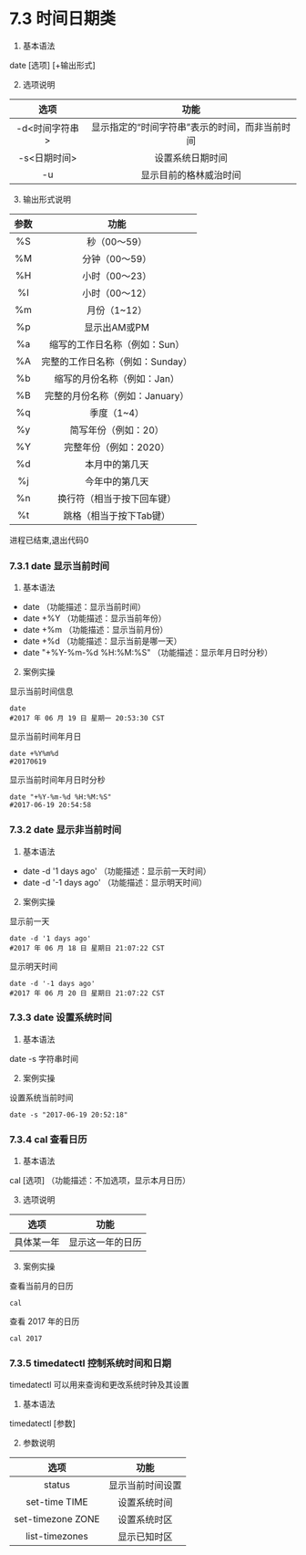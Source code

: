 # 7.3 时间日期类

1. 基本语法

date [选项] [+输出形式]

2. 选项说明

|    选项     |            功能            |
|:---------:|:------------------------:|
| -d<时间字符串> | 显示指定的“时间字符串”表示的时间，而非当前时间 |
| -s<日期时间>  |         设置系统日期时间         |
|    -u     |       显示目前的格林威治时间        |

3. 输出形式说明

| 参数  |         功能          |
|:---:|:-------------------:|
| %S  |      秒（00～59）       |
| %M  |      分钟（00～59）      |
| %H  |      小时（00～23）      |
| %I  |      小时（00～12）      |
| %m  |      月份（1~12）       |
| %p  |      显示出AM或PM       |
| %a  |  缩写的工作日名称（例如：Sun）   |
| %A  | 完整的工作日名称（例如：Sunday） |
| %b  |   缩写的月份名称（例如：Jan）   |
| %B  | 完整的月份名称（例如：January） |
| %q  |       季度（1~4）       |
| %y  |     简写年份（例如：20）     |
| %Y  |    完整年份（例如：2020）    |
| %d  |       本月中的第几天       |
| %j  |       今年中的第几天       |
| %n  |    换行符（相当于按下回车键）    |
| %t  |    跳格（相当于按下Tab键）    |


进程已结束,退出代码0


### 7.3.1 date 显示当前时间

1. 基本语法

* date （功能描述：显示当前时间）
* date +%Y （功能描述：显示当前年份）
* date +%m （功能描述：显示当前月份）
* date +%d （功能描述：显示当前是哪一天）
* date "+%Y-%m-%d %H:%M:%S" （功能描述：显示年月日时分秒）

2. 案例实操

显示当前时间信息

```shell
date
#2017 年 06 月 19 日 星期一 20:53:30 CST
```

显示当前时间年月日

```shell
date +%Y%m%d
#20170619
```

显示当前时间年月日时分秒

```shell
date "+%Y-%m-%d %H:%M:%S"
#2017-06-19 20:54:58
```

### 7.3.2 date 显示非当前时间

1. 基本语法

* date -d '1 days ago' （功能描述：显示前一天时间）
* date -d '-1 days ago' （功能描述：显示明天时间）

2. 案例实操

显示前一天

```shell
date -d '1 days ago'
#2017 年 06 月 18 日 星期日 21:07:22 CST
```

显示明天时间

```shell
date -d '-1 days ago'
#2017 年 06 月 20 日 星期日 21:07:22 CST
```

### 7.3.3 date 设置系统时间

1. 基本语法

date -s 字符串时间

2. 案例实操

设置系统当前时间

```shell
date -s "2017-06-19 20:52:18"
```

### 7.3.4 cal 查看日历

1. 基本语法

cal [选项] （功能描述：不加选项，显示本月日历）
 
3. 选项说明

|  选项   |    功能    |
|:-----:|:--------:|
| 具体某一年 | 显示这一年的日历 |

3. 案例实操

查看当前月的日历

```shell
cal
```

查看 2017 年的日历

```shell
cal 2017
```

### 7.3.5 timedatectl 控制系统时间和日期

timedatectl 可以用来查询和更改系统时钟及其设置

1. 基本语法

timedatectl [参数]

2. 参数说明

|        选项         |    功能    |
|:-----------------:|:--------:|
|      status       | 显示当前时间设置 |
|   set-time TIME   |  设置系统时间  |
| set-timezone ZONE |  设置系统时区  |
|  list-timezones   |  显示已知时区  |
